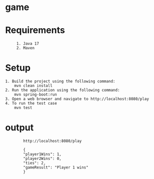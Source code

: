 # game



# Requirements
         1. Java 17
         2. Maven

# Setup

    1. Build the project using the following command:
        mvn clean install
    2. Run the application using the following command:
        mvn spring-boot:run
    3. Open a web browser and navigate to http://localhost:8080/play
    4. To run the test case 
        mvn test


# output


            http://localhost:8080/play

            {
            "player1Wins": 1,
            "player2Wins": 0,
            "ties": 2,
            "gameResult": "Player 1 wins"
            }